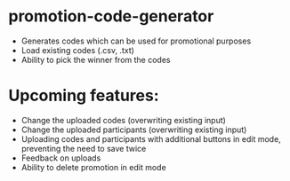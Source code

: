 # promotion-code-generator
- Generates codes which can be used for promotional purposes
- Load existing codes (.csv, .txt)
- Ability to pick the winner from the codes

# Upcoming features:
- Change the uploaded codes (overwriting existing input)
- Change the uploaded participants (overwriting existing input)
- Uploading codes and participants with additional buttons in edit mode, preventing the need to save twice
- Feedback on uploads
- Ability to delete promotion in edit mode